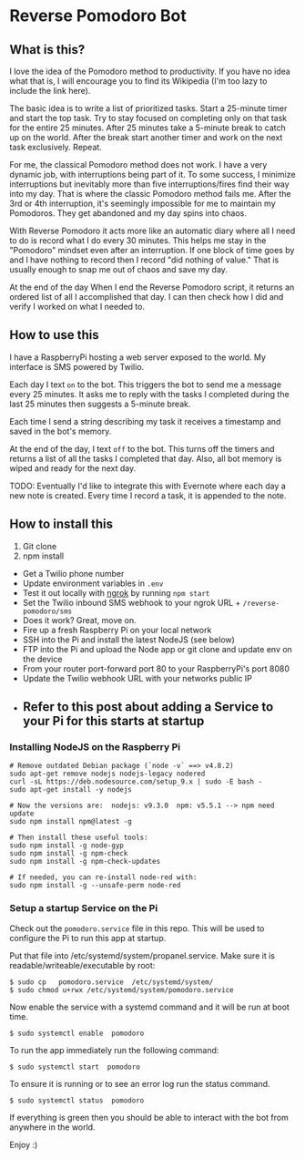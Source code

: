 # Reverse Pomodoro Bot

## What is this?

I love the idea of the Pomodoro method to productivity. If you have no idea what that is, I will encourage you to find its Wikipedia (I'm too lazy to include the link here). 

The basic idea is to write a list of prioritized tasks. Start a 25-minute timer and start the top task. Try to stay focused on completing only on that task for the entire 25 minutes. After 25 minutes take a 5-minute break to catch up on the world. After the break start another timer and work on the next task exclusively. Repeat.

For me, the classical Pomodoro method does not work. I have a very dynamic job, with interruptions being part of it. To some success, I minimize interruptions but inevitably more than five interruptions/fires find their way into my day. That is where the classic Pomodoro method fails me. After the 3rd or 4th interruption, it's seemingly impossible for me to maintain my Pomodoros. They get abandoned and my day spins into chaos. 

With Reverse Pomodoro it acts more like an automatic diary where all I need to do is record what I do every 30 minutes. This helps me stay in the "Pomodoro" mindset even after an interruption. If one block of time goes by and I have nothing to record then I record "did nothing of value." That is usually enough to snap me out of chaos and save my day.

At the end of the day When I end the Reverse Pomodoro script, it returns an ordered list of all I accomplished that day. I can then check how I did and verify I worked on what I needed to.

## How to use this

I have a RaspberryPi hosting a web server exposed to the world. My interface is SMS powered by Twilio.

Each day I text `on` to the bot. This triggers the bot to send me a message every 25 minutes. It asks me to reply with the tasks I completed during the last 25 minutes then suggests a 5-minute break.

Each time I send a string describing my task it receives a timestamp and saved in the bot's memory. 

At the end of the day, I text `off` to the bot. This turns off the timers and returns a list of all the tasks I completed that day. Also, all bot memory is wiped and ready for the next day.

TODO: Eventually I'd like to integrate this with Evernote where each day a new note is created. Every time I record a task, it is appended to the note.

## How to install this

1. Git clone
2. npm install
- Get a Twilio phone number
- Update environment variables in `.env`  
- Test it out locally with [ngrok](https://ngrok.com/) by running `npm start`
- Set the Twilio inbound SMS webhook to your ngrok URL + `/reverse-pomodoro/sms`
- Does it work? Great, move on.
- Fire up a fresh Raspberry Pi on your local network
- SSH into the Pi and install the latest NodeJS (see below)
- FTP into the Pi and upload the Node app or git clone and update env on the device
- From your router port-forward port 80 to your RaspberryPi's port 8080
- Update the Twilio webhook URL with your networks public IP
- Refer to this post about adding a Service to your Pi for this starts at startup
  -

### Installing NodeJS on the Raspberry Pi

```
# Remove outdated Debian package (`node -v` ==> v4.8.2)
sudo apt-get remove nodejs nodejs-legacy nodered
curl -sL https://deb.nodesource.com/setup_9.x | sudo -E bash -
sudo apt-get install -y nodejs

# Now the versions are:  nodejs: v9.3.0  npm: v5.5.1 --> npm need update
sudo npm install npm@latest -g

# Then install these useful tools: 
sudo npm install -g node-gyp
sudo npm install -g npm-check
sudo npm install -g npm-check-updates

# If needed, you can re-install node-red with:
sudo npm install -g --unsafe-perm node-red
```

### Setup a startup Service on the Pi

Check out the `pomodoro.service` file in this repo. This will be used to configure the Pi to run this app at startup.

Put that file into /etc/systemd/system/propanel.service. Make sure it is readable/writeable/executable by root:

```
$ sudo cp   pomodoro.service  /etc/systemd/system/
$ sudo chmod u+rwx /etc/systemd/system/pomodoro.service
```

Now enable the service with a systemd command and it will be run at boot time.

```
$ sudo systemctl enable  pomodoro
```

To run the app immediately run the following command:

```
$ sudo systemctl start  pomodoro
```

To ensure it is running or to see an error log run the status command.

```
$ sudo systemctl status  pomodoro
```

If everything is green then you should be able to interact with the bot from anywhere in the world. 

Enjoy :)
